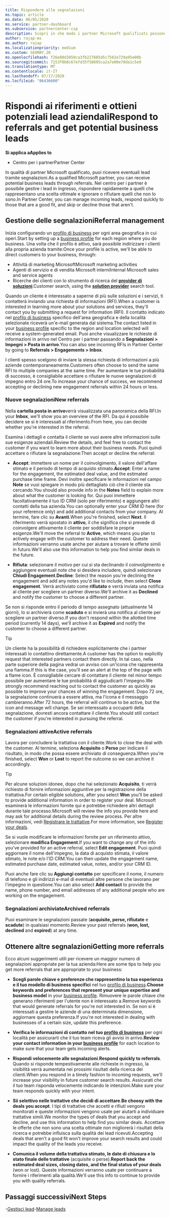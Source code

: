 ```yaml
---
title: Rispondere alle segnalazioni
ms.topic: article
ms.date: 06/05/2020
ms.service: partner-dashboard
ms.subservice: partnercenter-csp
description: Scopri in che modo i partner Microsoft qualificati possono rispondere ai riferimenti, gestire i riferimenti nuovi, esistenti e archiviati e ottenere più riferimenti in futuro.
author: rajap-ms
ms.author: rajap
ms.localizationpriority: medium
ms.custom: SEOMAY.20
ms.openlocfilehash: f26e80d3850ca3fb227605d5c7582e729a95e00b
ms.sourcegitcommit: 7153f0b8c67efd35f58695ca2a7e00e70da1c5e9
ms.translationtype: MT
ms.contentlocale: it-IT
ms.lasthandoff: 07/17/2020
ms.locfileid: "86436600"
---
```

# <a name="respond-to-referrals-and-get-potential-business-leads"></a><span data-ttu-id="36997-103">Rispondi ai riferimenti e ottieni potenziali lead aziendali</span><span class="sxs-lookup"><span data-stu-id="36997-103">Respond to referrals and get potential business leads</span></span>

<span data-ttu-id="36997-104">**Si applica a**</span><span class="sxs-lookup"><span data-stu-id="36997-104">**Applies to**</span></span>

- <span data-ttu-id="36997-105">Centro per i partner</span><span class="sxs-lookup"><span data-stu-id="36997-105">Partner Center</span></span>

<span data-ttu-id="36997-106">In qualità di partner Microsoft qualificato, puoi ricevere eventuali lead tramite segnalazioni.</span><span class="sxs-lookup"><span data-stu-id="36997-106">As a qualified Microsoft partner, you can receive potential business leads through referrals.</span></span> <span data-ttu-id="36997-107">Nel centro per i partner è possibile gestire i lead in ingresso, rispondere rapidamente a quelli che rappresentano una scelta ottimale e ignorare o rifiutare quelli che non lo sono.</span><span class="sxs-lookup"><span data-stu-id="36997-107">In Partner Center, you can manage incoming leads, respond quickly to those that are a good fit, and skip or decline those that aren't.</span></span> 

## <a name="referral-management"></a><span data-ttu-id="36997-108">Gestione delle segnalazioni</span><span class="sxs-lookup"><span data-stu-id="36997-108">Referral management</span></span>

<span data-ttu-id="36997-109">Inizia configurando un [profilo di business](create-a-marketing-profile.md) per ogni area geografica in cui operi.</span><span class="sxs-lookup"><span data-stu-id="36997-109">Start by setting up a [business profile](create-a-marketing-profile.md) for each region where you do business.</span></span> <span data-ttu-id="36997-110">Una volta che il profilo è attivo, sarà possibile indirizzare i clienti alla propria azienda tramite:</span><span class="sxs-lookup"><span data-stu-id="36997-110">Once your profile is active, we'll be able to direct customers to your business, through:</span></span>

- <span data-ttu-id="36997-111">Attività di marketing Microsoft</span><span class="sxs-lookup"><span data-stu-id="36997-111">Microsoft marketing activities</span></span>
- <span data-ttu-id="36997-112">Agenti di servizio e di vendita Microsoft interni</span><span class="sxs-lookup"><span data-stu-id="36997-112">Internal Microsoft sales and service agents</span></span>
- <span data-ttu-id="36997-113">Ricerche dei clienti con lo strumento di ricerca del **[provider di soluzioni](https://www.microsoft.com/solution-providers/home)**.</span><span class="sxs-lookup"><span data-stu-id="36997-113">Customer search, using the **[solution provider](https://www.microsoft.com/solution-providers/home)** search tool.</span></span>

<span data-ttu-id="36997-114">Quando un cliente è interessato a saperne di più sulle soluzioni e i servizi, ti contatterà inviando una richiesta di informazioni (RFI).</span><span class="sxs-lookup"><span data-stu-id="36997-114">When a customer is interested in learning more about your solutions and services, they'll contact you by submitting a request for information (RFI).</span></span> <span data-ttu-id="36997-115">Il contatto indicato nel [profilo di business](create-a-marketing-profile.md) specifico dell'area geografica e della località selezionate riceverà un'e-mail generata dal sistema.</span><span class="sxs-lookup"><span data-stu-id="36997-115">The contact listed in your [business profile](create-a-marketing-profile.md) specific to the region and location selected will receive a system-generated email.</span></span> <span data-ttu-id="36997-116">Puoi anche visualizzare le richieste di informazioni in arrivo nel Centro per i partner passando a **Segnalazioni > Impegni > Posta in arrivo**.</span><span class="sxs-lookup"><span data-stu-id="36997-116">You can also see incoming RFIs in Partner Center by going to **Referrals > Engagements > Inbox**.</span></span>

<span data-ttu-id="36997-117">I clienti spesso scelgono di inviare la stessa richiesta di informazioni a più aziende contemporaneamente.</span><span class="sxs-lookup"><span data-stu-id="36997-117">Customers often choose to send the same RFI to multiple companies at the same time.</span></span> <span data-ttu-id="36997-118">Per aumentare le tue probabilità di successo, è consigliabile accettare o rifiutare le nuove segnalazioni di impegno entro 24 ore.</span><span class="sxs-lookup"><span data-stu-id="36997-118">To increase your chance of success, we recommend accepting or declining new engagement referrals within 24 hours or less.</span></span>

### <a name="new-referrals"></a><span data-ttu-id="36997-119">Nuove segnalazioni</span><span class="sxs-lookup"><span data-stu-id="36997-119">New referrals</span></span>

<span data-ttu-id="36997-120">Nella **cartella posta in arrivo**verrà visualizzata una panoramica della RFI.</span><span class="sxs-lookup"><span data-stu-id="36997-120">In your **Inbox**, we'll show you an overview of the RFI.</span></span> <span data-ttu-id="36997-121">Da qui è possibile decidere se si è interessati al riferimento.</span><span class="sxs-lookup"><span data-stu-id="36997-121">From here, you can decide whether you're interested in the referral.</span></span>

<span data-ttu-id="36997-122">Esamina i dettagli e contatta il cliente se vuoi avere altre informazioni sulle sue esigenze aziendali.</span><span class="sxs-lookup"><span data-stu-id="36997-122">Review the details, and feel free to contact the customer if you want to learn more about their business needs.</span></span> <span data-ttu-id="36997-123">Puoi quindi accettare o rifiutare la segnalazione:</span><span class="sxs-lookup"><span data-stu-id="36997-123">Then accept or decline the referral:</span></span>

- <span data-ttu-id="36997-124">**Accept**: immettere un nome per il coinvolgimento, il valore dell'affare stimato e il periodo di tempo di acquisto stimato.</span><span class="sxs-lookup"><span data-stu-id="36997-124">**Accept**: Enter a name for the engagement, the estimated deal value, and the estimated purchase time frame.</span></span> <span data-ttu-id="36997-125">Devi inoltre specificare le informazioni nel campo **Note** se vuoi spiegare in modo più dettagliato ciò che il cliente sta cercando.</span><span class="sxs-lookup"><span data-stu-id="36997-125">You should also provide info in the **Notes** field to explain more about what the customer is looking for.</span></span> <span data-ttu-id="36997-126">Qui puoi immettere facoltativamente il tuo ID CRM (solo per riferimento) e aggiungere altri contatti della tua azienda.</span><span class="sxs-lookup"><span data-stu-id="36997-126">You can optionally enter your CRM ID here (for your reference only) and add additional contacts from your company.</span></span> <span data-ttu-id="36997-127">Al termine, fare clic su **Avanti**.</span><span class="sxs-lookup"><span data-stu-id="36997-127">When you're finished, select **Next**.</span></span> <span data-ttu-id="36997-128">Il riferimento verrà spostato in **attivo**, il che significa che si prevede di coinvolgere attivamente il cliente per soddisfare le proprie esigenze.</span><span class="sxs-lookup"><span data-stu-id="36997-128">We'll move the referral to **Active**, which means you plan to actively engage with the customer to address their need.</span></span> <span data-ttu-id="36997-129">Queste informazioni verranno usate anche per aiutare a trovare le offerte simili in futuro.</span><span class="sxs-lookup"><span data-stu-id="36997-129">We'll also use this information to help you find similar deals in the future.</span></span>

- <span data-ttu-id="36997-130">**Rifiuta**: selezionare il motivo per cui si sta declinando il coinvolgimento e aggiungere eventuali note che si desidera includere, quindi selezionare **Chiudi Engagement**.</span><span class="sxs-lookup"><span data-stu-id="36997-130">**Decline**: Select the reason you're declining the engagement and add any notes you'd like to include, then select **Close engagement**.</span></span> <span data-ttu-id="36997-131">Verrà archiviato come **rifiutato** e verrà inviata una notifica al cliente per scegliere un partner diverso.</span><span class="sxs-lookup"><span data-stu-id="36997-131">We'll archive it as **Declined** and notify the customer to choose a different partner.</span></span>

<span data-ttu-id="36997-132">Se non si risponde entro il periodo di tempo assegnato (attualmente 14 giorni), lo si archivierà come **scaduto** e si invierà una notifica al cliente per scegliere un partner diverso.</span><span class="sxs-lookup"><span data-stu-id="36997-132">If you don't respond within the allotted time period (currently 14 days), we'll archive it as **Expired** and notify the customer to choose a different partner.</span></span>

> [!TIP]
> <span data-ttu-id="36997-133">Un cliente ha la possibilità di richiedere esplicitamente che i partner interessati lo contattino direttamente.</span><span class="sxs-lookup"><span data-stu-id="36997-133">A customer has the option to explicitly request that interested partners contact them directly.</span></span> <span data-ttu-id="36997-134">In tal caso, nella parte superiore della pagina vedrai un avviso con un'icona che rappresenta una fiamma.</span><span class="sxs-lookup"><span data-stu-id="36997-134">If this is the case, you'll see an alert at the top of the page with a flame icon.</span></span> <span data-ttu-id="36997-135">È consigliabile cercare di contattare il cliente nel minor tempo possibile per aumentare le tue probabilità di aggiudicarti l'impegno.</span><span class="sxs-lookup"><span data-stu-id="36997-135">We strongly recommend reaching out to contact the customer as quickly as possible to improve your chances of winning the engagement.</span></span> <span data-ttu-id="36997-136">Dopo 72 ore, la segnalazione continuerà a essere attiva, ma l'icona e il messaggio cambieranno.</span><span class="sxs-lookup"><span data-stu-id="36997-136">After 72 hours, the referral will continue to be active, but the icon and message will change.</span></span> <span data-ttu-id="36997-137">Se sei interessato a occuparti della segnalazione, dovresti ancora contattare il cliente.</span><span class="sxs-lookup"><span data-stu-id="36997-137">You should still contact the customer if you're interested in pursuing the referral.</span></span>

### <a name="active-referrals"></a><span data-ttu-id="36997-138">Segnalazioni attive</span><span class="sxs-lookup"><span data-stu-id="36997-138">Active referrals</span></span>

<span data-ttu-id="36997-139">Lavora per concludere la trattativa con il cliente.</span><span class="sxs-lookup"><span data-stu-id="36997-139">Work to close the deal with the customer.</span></span> <span data-ttu-id="36997-140">Al termine, seleziona **Acquisito** o **Perso** per indicare il risultato, in modo che possa essere archiviato di conseguenza.</span><span class="sxs-lookup"><span data-stu-id="36997-140">When you're finished, select **Won** or **Lost** to report the outcome so we can archive it accordingly.</span></span>

> [!TIP]
> <span data-ttu-id="36997-141">Per alcune soluzioni idonee, dopo che hai selezionato **Acquisito**, ti verrà richiesto di fornire informazioni aggiuntive per la registrazione della trattativa.</span><span class="sxs-lookup"><span data-stu-id="36997-141">For certain eligible solutions, after you select **Won** you'll be asked to provide additional information in order to register your deal.</span></span> <span data-ttu-id="36997-142">Microsoft esaminerà le informazioni fornite qui e potrebbe richiedere altri dettagli durante tale processo.</span><span class="sxs-lookup"><span data-stu-id="36997-142">Microsoft will review the info you provide here and may ask for additional details during the review process.</span></span> <span data-ttu-id="36997-143">Per altre informazioni, vedi [Registrare le trattative](register-deals.md).</span><span class="sxs-lookup"><span data-stu-id="36997-143">For more information, see [Register your deals](register-deals.md).</span></span>

<span data-ttu-id="36997-144">Se si vuole modificare le informazioni fornite per un riferimento attivo, selezionare **modifica Engagement**.</span><span class="sxs-lookup"><span data-stu-id="36997-144">If you want to change any of the info you've provided for an active referral, select **Edit engagement**.</span></span> <span data-ttu-id="36997-145">Puoi quindi aggiornare il nome dell'impegno, la data di acquisto stimata, il valore stimato, le note e/o l'ID CRM.</span><span class="sxs-lookup"><span data-stu-id="36997-145">You can then update the engagement name, estimated purchase date, estimated value, notes, and/or your CRM ID.</span></span>

<span data-ttu-id="36997-146">Puoi anche fare clic su **Aggiungi contatto** per specificare il nome, il numero di telefono e gli indirizzi e-mail di eventuali altre persone che lavorano per l'impegno in questione.</span><span class="sxs-lookup"><span data-stu-id="36997-146">You can also select **Add contact** to provide the name, phone number, and email addresses of any additional people who are working on the engagement.</span></span>


### <a name="archived-referrals"></a><span data-ttu-id="36997-147">Segnalazioni archiviate</span><span class="sxs-lookup"><span data-stu-id="36997-147">Archived referrals</span></span>

<span data-ttu-id="36997-148">Puoi esaminare le segnalazioni passate (**acquisite, perse, rifiutate** e **scadute**) in qualsiasi momento.</span><span class="sxs-lookup"><span data-stu-id="36997-148">Review your past referrals (**won, lost, declined** and **expired**) at any time.</span></span> 

## <a name="getting-more-referrals"></a><span data-ttu-id="36997-149">Ottenere altre segnalazioni</span><span class="sxs-lookup"><span data-stu-id="36997-149">Getting more referrals</span></span>

<span data-ttu-id="36997-150">Ecco alcuni suggerimenti utili per ricevere un maggior numero di segnalazioni appropriate per la tua azienda:</span><span class="sxs-lookup"><span data-stu-id="36997-150">Here are some tips to help you get more referrals that are appropriate to your business:</span></span>

- <span data-ttu-id="36997-151">**Scegli parole chiave e preferenze che rappresentino la tua esperienza e il tuo modello di business specifici** nel tuo [profilo di business](create-a-marketing-profile.md).</span><span class="sxs-lookup"><span data-stu-id="36997-151">**Choose keywords and preferences that represent your unique expertise and business model** in your [business profile](create-a-marketing-profile.md).</span></span> <span data-ttu-id="36997-152">Rimuovere le parole chiave che generano riferimenti per l'utente non è interessato a.</span><span class="sxs-lookup"><span data-stu-id="36997-152">Remove keywords that would generate referrals for you're not interested in.</span></span> <span data-ttu-id="36997-153">Se non si è interessati a gestire le aziende di una determinata dimensione, aggiornare questa preferenza.</span><span class="sxs-lookup"><span data-stu-id="36997-153">If you're not interested in dealing with businesses of a certain size, update this preference.</span></span>

- <span data-ttu-id="36997-154">**Verifica le informazioni di contatto nel tuo [profilo di business](create-a-marketing-profile.md)** per ogni località per assicurarti che il tuo team riceva gli avvisi in arrivo.</span><span class="sxs-lookup"><span data-stu-id="36997-154">**Review your contact information in your [business profile](create-a-marketing-profile.md)** for each location to make sure that your team gets incoming alerts.</span></span>

- <span data-ttu-id="36997-155">**Rispondi velocemente alle segnalazioni**.</span><span class="sxs-lookup"><span data-stu-id="36997-155">**Respond quickly to referrals**.</span></span> <span data-ttu-id="36997-156">Quando si risponde tempestivamente alle richieste in ingresso, la visibilità verrà aumentata nei prossimi risultati della ricerca dei clienti.</span><span class="sxs-lookup"><span data-stu-id="36997-156">When you respond in a timely fashion to incoming requests, we'll increase your visibility in future customer search results.</span></span> <span data-ttu-id="36997-157">Assicurati che il tuo team risponda velocemente indicando le intenzioni.</span><span class="sxs-lookup"><span data-stu-id="36997-157">Make sure your team responds quickly with your intent.</span></span>

- <span data-ttu-id="36997-158">**Sii selettivo nelle trattative che decidi di accettare**.</span><span class="sxs-lookup"><span data-stu-id="36997-158">**Be choosy with the deals you accept**.</span></span> <span data-ttu-id="36997-159">I tipi di trattative che accetti e rifiuti vengono monitorati e queste informazioni vengono usate per aiutarti a individuare trattative simili.</span><span class="sxs-lookup"><span data-stu-id="36997-159">We monitor the types of deals that you accept and decline, and use this information to help find you similar deals.</span></span> <span data-ttu-id="36997-160">Accettare le offerte che non sono una scelta ottimale non migliorerà i risultati della ricerca e potrebbe influisca sulla qualità dei lead ricevuti.</span><span class="sxs-lookup"><span data-stu-id="36997-160">Accepting deals that aren't a good fit won't improve your search results and could impact the quality of the leads you receive.</span></span>

- <span data-ttu-id="36997-161">**Comunica il volume della trattativa stimato, le date di chiusura e lo stato finale delle trattative** (acquisite o perse).</span><span class="sxs-lookup"><span data-stu-id="36997-161">**Report back the estimated deal sizes, closing dates, and the final status of your deals** (won or lost).</span></span> <span data-ttu-id="36997-162">Queste informazioni verranno usate per continuare a fornire i riferimenti alla qualità.</span><span class="sxs-lookup"><span data-stu-id="36997-162">We'll use this info to continue to provide you with quality referrals.</span></span>

## <a name="next-steps"></a><span data-ttu-id="36997-163">Passaggi successivi</span><span class="sxs-lookup"><span data-stu-id="36997-163">Next Steps</span></span>

<span data-ttu-id="36997-164">-[Gestisci lead](manage-leads.md)</span><span class="sxs-lookup"><span data-stu-id="36997-164">-[Manage leads](manage-leads.md)</span></span>
